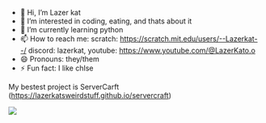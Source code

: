 - 👋 Hi, I’m Lazer kat
- 👀 I’m interested in coding, eating, and thats about it
- 🌱 I’m currently learning python
- 📫 How to reach me: scratch: https://scratch.mit.edu/users/--Lazerkat--/ discord: lazerkat, youtube: https://www.youtube.com/@LazerKato.o
- 😄 Pronouns: they/them
- ⚡ Fun fact: I like chIse

My bestest project is ServerCarft (https://lazerkatsweirdstuff.github.io/servercraft)

![](https://komarev.com/ghpvc/?username=lazerkatsweirdstuff&style=for-the-badge)

